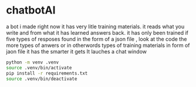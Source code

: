 # chatbotAI
a bot i made right now it has very litle training materials. it reads what you write and from what it has learned answers back. it has only been trained if five types of resposes found in the form of a json file , look at the code
the more types of anwers or in otherwords types of training materials in form of jaon file it has the smarter it gets
It lauches a chat window
```bash
python -m venv .venv
source .venv/bin/activate
pip install -r requirements.txt
source .venv/bin/deactivate
```